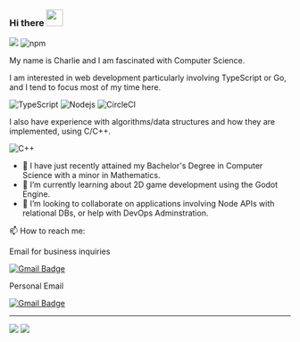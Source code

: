 ### Hi there <img src="https://raw.githubusercontent.com/aemmadi/aemmadi/master/wave.gif" width="30px">

![](https://komarev.com/ghpvc/?username=CM-IV&color=red)
![npm](https://img.shields.io/badge/NPM-%40cm--iv-red)

My name is Charlie and I am fascinated with Computer Science.

I am interested in web development particularly involving TypeScript or Go, and I tend to focus most of my time here.


![TypeScript](https://img.shields.io/badge/TypeScript-007ACC?style=for-the-badge&logo=typescript&logoColor=white)
![Nodejs](https://img.shields.io/badge/Node.js-43853D?style=for-the-badge&logo=node.js&logoColor=white)
![CircleCI](https://img.shields.io/badge/CircleCI-CI/CD-green?logo=appveyor&style=for-the-badge)


I also have experience with algorithms/data structures and how they are implemented, using C/C++.

![C++](https://img.shields.io/badge/C%2B%2B-00599C?style=for-the-badge&logo=c%2B%2B&logoColor=white)

- 🔭 I have just recently attained my Bachelor's Degree in Computer Science with a minor in Mathematics. 
- 🌱 I’m currently learning about 2D game development using the Godot Engine. 
- 👯 I’m looking to collaborate on applications involving Node APIs with relational DBs, or help with DevOps Adminstration.

📫 How to reach me:

Email for business inquiries

[![Gmail Badge](https://img.shields.io/badge/-chuck@civdev.xyz-c14438?style=flat-square&logo=Gmail&logoColor=white&link=mailto:chuck@civdev.xyz)](mailto:chuck@civdev.xyz)

Personal Email

[![Gmail Badge](https://img.shields.io/badge/-cmathIV@protonmail.com-c14438?style=flat-square&logo=Gmail&logoColor=white&link=mailto:cmathIV@protonmail.com)](mailto:cmathIV@protonmail.com)

---

![](https://github.com/CM-IV/my-stats/blob/master/generated/overview.svg)
![](https://github.com/CM-IV/my-stats/blob/master/generated/languages.svg)
